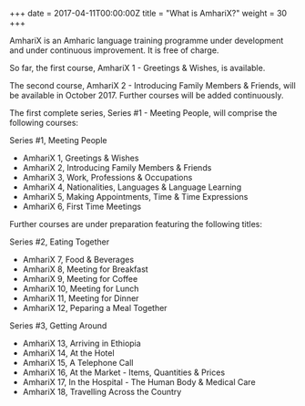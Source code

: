 +++
date = 2017-04-11T00:00:00Z
title = "What is AmhariX?"
weight = 30
+++

AmhariX is an Amharic language training programme under development and under continuous improvement. It is free of charge.

So far, the first course, AmhariX 1 - Greetings & Wishes, is available.

The second course, AmhariX 2 - Introducing Family Members & Friends, will be
available in October 2017. Further courses will be added continuously.

The first complete series, Series #1 - Meeting People, will comprise the following courses:

Series #1, Meeting People

- AmhariX 1, Greetings & Wishes
- AmhariX 2, Introducing Family Members & Friends
- AmhariX 3, Work, Professions & Occupations
- AmhariX 4, Nationalities, Languages & Language Learning
- AmhariX 5, Making Appointments, Time & Time Expressions
- AmhariX 6, First Time Meetings

Further courses are under preparation featuring the following titles:

Series #2, Eating Together

- AmhariX 7, Food & Beverages
- AmhariX 8, Meeting for Breakfast
- AmhariX 9, Meeting for Coffee
- AmhariX 10, Meeting for Lunch
- AmhariX 11, Meeting for Dinner
- AmhariX 12, Peparing a Meal Together

Series #3, Getting Around

- AmhariX 13, Arriving in Ethiopia
- AmhariX 14, At the Hotel
- AmhariX 15, A Telephone Call
- AmhariX 16, At the Market - Items, Quantities & Prices
- AmhariX 17, In the Hospital - The Human Body & Medical Care
- AmhariX 18, Travelling Across the Country

